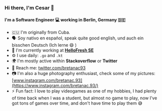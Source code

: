 ### Hi there, I'm Cesar 👋

#### I'm a Software Engineer :computer: working in Berlin, Germany :de:

- :cuba: I'm originally from Cuba.
- :speaking_head: Soy nativo en español, speak quite good english, und auch ein bisschen Deutsch (Ich lerne :smile: ) 
- :scroll: I'm currently working at [**HelloFresh SE**](https://hellofresh.com)
- ⚙️ I use daily: `.go` and `.kt`
- 🌍 I'm mostly active within **Stackoverflow** or **Twitter**
- :postbox: Reach me: [twitter.com/bretanac93](https://twitter.com/bretanac93)
- :camera: I'm also a huge photography enthusiast, check some of my pictures: [www.instagram.com/bretanac.93](https://www.instagram.com/bretanac.93/)
- ⚡️ Fun fact: I love to play videogames as one of my hobbies, I had plenty of time back when I was a student, but almost no game to play, now I've got tons of games over time, and don't have time to play them :sweat_smile:

